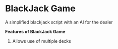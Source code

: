 # BlackJack Game #
A simplified blackjack script with an AI for the dealer

**Features of BlackJack Game**
  1. Allows use of multiple decks